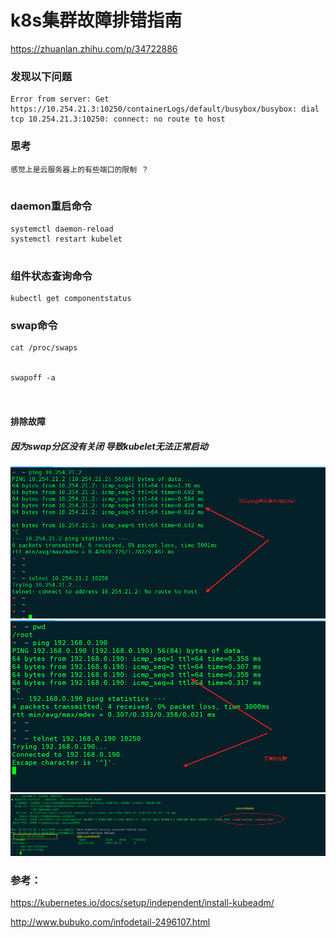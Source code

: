 # k8s集群故障排错指南  

https://zhuanlan.zhihu.com/p/34722886  




###  发现以下问题

```
Error from server: Get https://10.254.21.3:10250/containerLogs/default/busybox/busybox: dial tcp 10.254.21.3:10250: connect: no route to host

```


### 思考

```
感觉上是云服务器上的有些端口的限制 ？ 


```


### daemon重启命令

```
systemctl daemon-reload
systemctl restart kubelet


```



### 组件状态查询命令

```
kubectl get componentstatus  

```


###  swap命令

```
cat /proc/swaps


swapoff -a 



```


####  排除故障   

##### 因为swap分区没有关闭 导致kubelet无法正常启动 


![](https://raw.githubusercontent.com/latermonk/cka-pre/master/Issues/images/issue1601-normal.png)
![](https://raw.githubusercontent.com/latermonk/cka-pre/master/Issues/images/issue1602-abnormal.png)
![](https://raw.githubusercontent.com/latermonk/cka-pre/master/Issues/images/issue1603-kubelet-not-start-dueto-swap.png)


### 参考：
https://kubernetes.io/docs/setup/independent/install-kubeadm/


http://www.bubuko.com/infodetail-2496107.html
